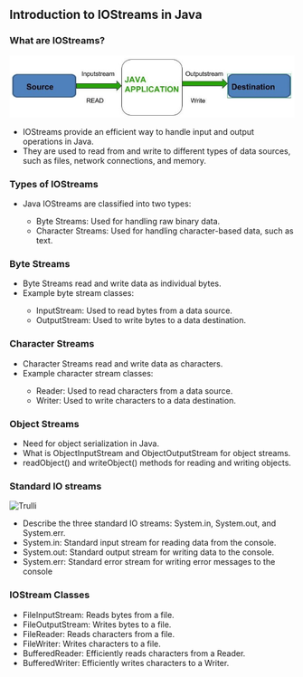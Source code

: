 <h2>Introduction to IOStreams in Java</h2>
<h3>What are IOStreams?</h3>
 <img src="src\images\Input-Output-Stream_base_diagram.jpg" alt="Trulli">
<ul>
  <li>IOStreams provide an efficient way to handle input and output operations in Java.</li>
  <li>They are used to read from and write to different types of data sources, such as files, network connections, and memory.</li>
  </ul>
    <h3>Types of IOStreams</h3>
    <ul>
  <li>Java IOStreams are classified into two types:</li>
  <ul>
    <li>Byte Streams: Used for handling raw binary data.</li>
    <li>Character Streams: Used for handling character-based data, such as text.</li>
  </ul>
  </ul>
  
  
   <h3>Byte Streams</h3>
    <ul>
      <li>Byte Streams read and write data as individual bytes.</li>
      <li>Example byte stream classes:</li>
      <ul>
        <li>InputStream: Used to read bytes from a data source.</li>
         <li>OutputStream: Used to write bytes to a data destination.</li>
      </ul>
       </ul>
    <h3>Character Streams</h3>
   <ul>
     <li>Character Streams read and write data as characters.</li>
     <li>Example character stream classes:</li>
     <ul>
       <li>Reader: Used to read characters from a data source.</li>
       <li>Writer: Used to write characters to a data destination.</li>
     </ul>
  </ul>
  
  <h3>Object Streams</h3>
  <ul>
  <li>Need for object serialization in Java.</li>
  <li>What is ObjectInputStream and ObjectOutputStream for object streams.</li>
  <li>readObject() and writeObject() methods for reading and writing objects.</li>
  </ul>
  
   <h3>Standard IO streams</h3>
    <img src="src\images\Standars_IO_Streams.jpg" alt="Trulli">
    <ul>
    <li>Describe the three standard IO streams: System.in, System.out, and System.err.</li>
     <li>System.in: Standard input stream for reading data from the console.</li>
       <li>System.out: Standard output stream for writing data to the console.</li>
      <li>System.err: Standard error stream for writing error messages to the console</li>
      </ul>
  
   <h3>IOStream Classes</h3>
  <ul>
    <li>FileInputStream: Reads bytes from a file.</li>
    <li>FileOutputStream: Writes bytes to a file.</li>
    <li>FileReader: Reads characters from a file.</li>
    <li>FileWriter: Writes characters to a file.</li>
    <li>BufferedReader: Efficiently reads characters from a Reader.</li>
    <li>BufferedWriter: Efficiently writes characters to a Writer.</li>
     </ul>
